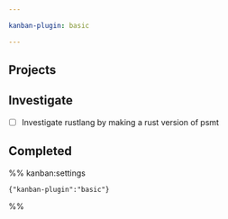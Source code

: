 ```yaml
---

kanban-plugin: basic

---
```


## Projects



## Investigate

- [ ] Investigate rustlang by making a rust version of psmt


## Completed





%% kanban:settings
```
{"kanban-plugin":"basic"}
```
%%
